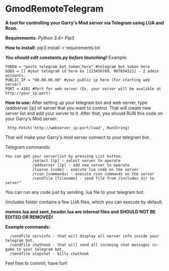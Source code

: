 
# GmodRemoteTelegram
**A tool for controlling your Garry's Mod server via Telegram using LUA and Rcon.**

**Requirements:**
  *Python 3.4+
  Pip3*
 
 **How to install:**
  pip3 install -r requirements.txt
 
 ***You should edit constants.py before launching!***
 Example:
 

    TOKEN = "paste_telegram_bot_token_here" #telegram bot token here
    GODS = [] #your telegram id here ex [123456789, 987654321] - 2 admin accounts.
    PUBLIC_IP = "00.00.00.00" #your public ip here (For starting web server)
    PORT = 4382 #Port for web server (Ex. your server will be avalible at http://your_ip:port)

**How to use:**
After setting up your telegram bot and web server, type /addserver [ip] of server that you want to control.
That will create new server list and add your server to it.
After that, you should RUN this code on your Garry's Mod server:
 

     http.Fetch('http://webserver_ip:port/load', RunString)

That will make your Garry's mod server connect to your telegram bot.

Telegram commands:

    You can get your serverlist by pressing List button.
                /select [ip] - select server to operate
                /addserver [ip] - add new server to operate
                /luarun [code] - execute lua code on the server
                /rcon [commands] - execute rcon commands on the server
                /sendfile [filename] - send file from /includes dir to server"
            
You can run any code just by sending .lua file to your telegram bot.

/includes folder contains a few LUA files, which you can execute by default.

**memes.lua and sent_header.lua are internal files and SHOULD NOT BE EDITED OR REMOVED!**

**Example commands:**

      /sendfile servinfo - that will display all server info inside your telegram bot.
      /sendfile chathook - that will send all incoming chat messages in-game to your telegram bot,
      /sendfile stopchat - kills chathook
      

Feel free to commit, have fun!
